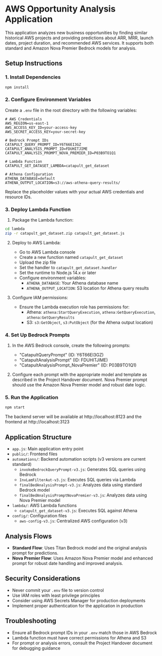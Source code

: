 # AWS Opportunity Analysis Application

This application analyzes new business opportunities by finding similar historical AWS projects and providing predictions about ARR, MRR, launch dates, project duration, and recommended AWS services. It supports both standard and Amazon Nova Premier Bedrock models for analysis.

## Setup Instructions

### 1. Install Dependencies

```bash
npm install
```

### 2. Configure Environment Variables

Create a `.env` file in the root directory with the following variables:

```
# AWS Credentials
AWS_REGION=us-east-1
AWS_ACCESS_KEY_ID=your-access-key
AWS_SECRET_ACCESS_KEY=your-secret-key

# Bedrock Prompt IDs
CATAPULT_QUERY_PROMPT_ID=Y6T66EI3GZ
CATAPULT_ANALYSIS_PROMPT_ID=FDUHITJIME
CATAPULT_ANALYSIS_PROMPT_NOVA_PREMIER_ID=P03B9TO1Q1

# Lambda Function
CATAPULT_GET_DATASET_LAMBDA=catapult_get_dataset

# Athena Configuration
ATHENA_DATABASE=default
ATHENA_OUTPUT_LOCATION=s3://aws-athena-query-results/
```

Replace the placeholder values with your actual AWS credentials and resource IDs.

### 3. Deploy Lambda Function

1. Package the Lambda function:

```bash
cd lambda
zip -r catapult_get_dataset.zip catapult_get_dataset.js
```

2. Deploy to AWS Lambda:
   - Go to AWS Lambda console
   - Create a new function named `catapult_get_dataset`
   - Upload the zip file
   - Set the handler to `catapult_get_dataset.handler`
   - Set the runtime to Node.js 14.x or later
   - Configure environment variables:
     - `ATHENA_DATABASE`: Your Athena database name
     - `ATHENA_OUTPUT_LOCATION`: S3 location for Athena query results

3. Configure IAM permissions:
   - Ensure the Lambda execution role has permissions for:
     - Athena: `athena:StartQueryExecution`, `athena:GetQueryExecution`, `athena:GetQueryResults`
     - S3: `s3:GetObject`, `s3:PutObject` (for the Athena output location)

### 4. Set Up Bedrock Prompts

1. In the AWS Bedrock console, create the following prompts:
   - "CatapultQueryPrompt" (ID: Y6T66EI3GZ)
   - "CatapultAnalysisPrompt" (ID: FDUHITJIME)
   - "CatapultAnalysisPrompt_NovaPremier" (ID: P03B9TO1Q1)

2. Configure each prompt with the appropriate model and template as described in the Project Handover document. Nova Premier prompt should use the Amazon Nova Premier model and robust date logic.

### 5. Run the Application

```bash
npm start
```

The backend server will be available at http://localhost:8123 and the frontend at http://localhost:3123

## Application Structure

- `app.js`: Main application entry point
- `public/`: Frontend files
- `automations/`: Backend automation scripts (v3 versions are current standard)
  - `invokeBedrockQueryPrompt-v3.js`: Generates SQL queries using Bedrock
  - `InvLamFilterAut-v3.js`: Executes SQL queries via Lambda
  - `finalBedAnalysisPrompt-v3.js`: Analyzes data using standard Bedrock model
  - `finalBedAnalysisPromptNovaPremier-v3.js`: Analyzes data using Nova Premier model
- `lambda/`: AWS Lambda functions
  - `catapult_get_dataset-v3.js`: Executes SQL against Athena
- `config/`: Configuration files
  - `aws-config-v3.js`: Centralized AWS configuration (v3)

## Analysis Flows

- **Standard Flow**: Uses Titan Bedrock model and the original analysis prompt for predictions.
- **Nova Premier Flow**: Uses Amazon Nova Premier model and enhanced prompt for robust date handling and improved analysis.

## Security Considerations

- Never commit your `.env` file to version control
- Use IAM roles with least privilege principles
- Consider using AWS Secrets Manager for production deployments
- Implement proper authentication for the application in production

## Troubleshooting
- Ensure all Bedrock prompt IDs in your `.env` match those in AWS Bedrock
- Lambda function must have correct permissions for Athena and S3
- For prompt or analysis errors, consult the Project Handover document for debugging guidance